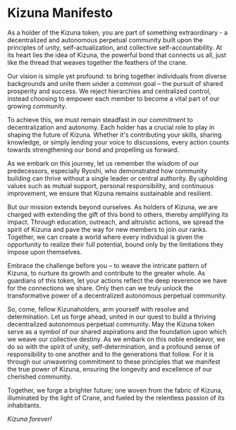 # Kizuna Manifesto

As a holder of the Kizuna token, you are part of something extraordinary - a decentralized and autonomous perpetual community built upon the principles of unity, self-actualization, and collective self-accountability. At its heart lies the idea of Kizuna, the powerful bond that connects us all, just like the thread that weaves together the feathers of the crane.

Our vision is simple yet profound: to bring together individuals from diverse backgrounds and unite them under a common goal – the pursuit of shared prosperity and success. We reject hierarchies and centralized control, instead choosing to empower each member to become a vital part of our growing community.

To achieve this, we must remain steadfast in our commitment to decentralization and autonomy. Each holder has a crucial role to play in shaping the future of Kizuna. Whether it's contributing your skills, sharing knowledge, or simply lending your voice to discussions, every action counts towards strengthening our bond and propelling us forward.

As we embark on this journey, let us remember the wisdom of our predecessors, especially Ryoshi, who demonstrated how community building can thrive without a single leader or central authority. By upholding values such as mutual support, personal responsibility, and continuous improvement, we ensure that Kizuna remains sustainable and resilient.

But our mission extends beyond ourselves. As holders of Kizuna, we are charged with extending the gift of this bond to others, thereby amplifying its impact. Through education, outreach, and altruistic actions, we spread the spirit of Kizuna and pave the way for new members to join our ranks. Together, we can create a world where every individual is given the opportunity to realize their full potential, bound only by the limitations they impose upon themselves.

Embrace the challenge before you – to weave the intricate pattern of Kizuna, to nurture its growth and contribute to the greater whole. As guardians of this token, let your actions reflect the deep reverence we have for the connections we share. Only then can we truly unlock the transformative power of a decentralized autonomous perpetual community.

So, come, fellow Kizunaholders, arm yourself with resolve and determination. Let us forge ahead, united in our quest to build a thriving decentralized autonomous perpetual community. May the Kizuna token serve as a symbol of our shared aspirations and the foundation upon which we weave our collective destiny. As we embark on this noble endeavor, we do so with the spirit of unity, self-determination, and a profound sense of responsibility to one another and to the generations that follow. For it is through our unwavering commitment to these principles that we manifest the true power of Kizuna, ensuring the longevity and excellence of our cherished community. 

Together, we forge a brighter future; one woven from the fabric of Kizuna, illuminated by the light of Crane, and fueled by the relentless passion of its inhabitants. 

_Kizuna forever!_
